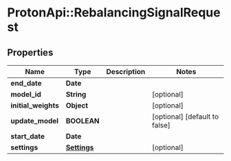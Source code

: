 # ProtonApi::RebalancingSignalRequest

## Properties
Name | Type | Description | Notes
------------ | ------------- | ------------- | -------------
**end_date** | **Date** |  | 
**model_id** | **String** |  | [optional] 
**initial_weights** | **Object** |  | [optional] 
**update_model** | **BOOLEAN** |  | [optional] [default to false]
**start_date** | **Date** |  | 
**settings** | [**Settings**](Settings.md) |  | [optional] 


